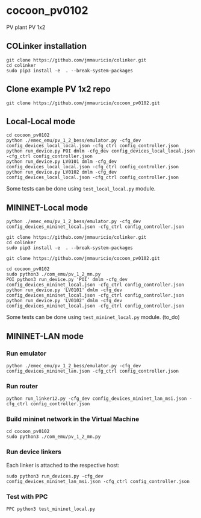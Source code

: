 # cocoon_pv0102
PV plant PV 1x2

## COLinker installation

    git clone https://github.com/jmmauricio/colinker.git
    cd colinker
    sudo pip3 install -e  . --break-system-packages

## Clone example PV 1x2 repo

    git clone https://github.com/jmmauricio/cocoon_pv0102.git


## Local-Local mode

    cd cocoon_pv0102
    python ./emec_emu/pv_1_2_bess/emulator.py -cfg_dev config_devices_local_local.json -cfg_ctrl config_controller.json
    python run_device.py POI dmlm -cfg_dev config_devices_local_local.json -cfg_ctrl config_controller.json
    python run_device.py LV0101 dmlm -cfg_dev config_devices_local_local.json -cfg_ctrl config_controller.json
    python run_device.py LV0102 dmlm -cfg_dev config_devices_local_local.json -cfg_ctrl config_controller.json

Some tests can be done using `test_local_local.py` module. 


## MININET-Local mode

    python ./emec_emu/pv_1_2_bess/emulator.py -cfg_dev config_devices_mininet_local.json -cfg_ctrl config_controller.json

    git clone https://github.com/jmmauricio/colinker.git
    cd colinker
    sudo pip3 install -e  . --break-system-packages

    git clone https://github.com/jmmauricio/cocoon_pv0102.git

    cd cocoon_pv0102
    sudo python3 ./com_emu/pv_1_2_mn.py
    POI python3 run_device.py 'POI' dmlm -cfg_dev config_devices_mininet_local.json -cfg_ctrl config_controller.json
    python run_device.py 'LV0101' dmlm -cfg_dev config_devices_mininet_local.json -cfg_ctrl config_controller.json
    python run_device.py 'LV0102' dmlm -cfg_dev config_devices_mininet_local.json -cfg_ctrl config_controller.json

Some tests can be done using `test_mininet_local.py` module.  (to_do)


## MININET-LAN mode



### Run emulator 
    python ./emec_emu/pv_1_2_bess/emulator.py -cfg_dev config_devices_mininet_lan.json -cfg_ctrl config_controller.json

### Run router
    python run_linker12.py -cfg_dev config_devices_mininet_lan_msi.json -cfg_ctrl config_controller.json

### Build mininet network in the Virtual Machine
    cd cocoon_pv0102
    sudo python3 ./com_emu/pv_1_2_mn.py

### Run device linkers 

Each linker is attached to the respective host:

    sudo python3 run_devices.py -cfg_dev config_devices_mininet_lan_msi.json -cfg_ctrl config_controller.json

### Test with PPC
    PPC python3 test_mininet_local.py
